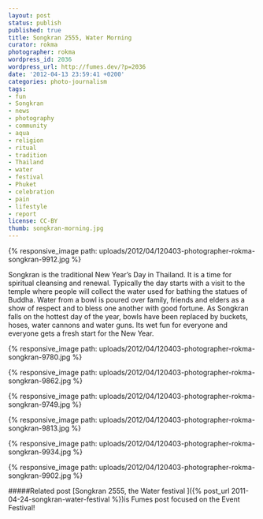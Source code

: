 ```yaml
---
layout: post
status: publish
published: true
title: Songkran 2555, Water Morning
curator: rokma
photographer: rokma
wordpress_id: 2036
wordpress_url: http://fumes.dev/?p=2036
date: '2012-04-13 23:59:41 +0200'
categories: photo-journalism
tags:
- fun
- Songkran
- news
- photography
- community
- aqua
- religion
- ritual
- tradition
- Thailand
- water
- festival
- Phuket
- celebration
- pain
- lifestyle
- report
license: CC-BY
thumb: songkran-morning.jpg
---
```



{% responsive_image path: uploads/2012/04/120403-photographer-rokma-songkran-9912.jpg %}

Songkran is the traditional New Year&rsquo;s Day in Thailand. It is a time for spiritual cleansing and renewal. Typically the day starts with a visit to the temple where people will collect the water used for bathing the statues of Buddha. Water from a bowl is poured over family, friends and elders as a show of respect and to bless one another with good fortune. As Songkran falls on the hottest day of the year, bowls have been replaced by buckets, hoses, water cannons and water guns. Its wet fun for everyone and everyone gets a fresh start for the New Year. 

{% responsive_image path: uploads/2012/04/120403-photographer-rokma-songkran-9780.jpg %}

{% responsive_image path: uploads/2012/04/120403-photographer-rokma-songkran-9862.jpg %}

{% responsive_image path: uploads/2012/04/120403-photographer-rokma-songkran-9749.jpg %}

{% responsive_image path: uploads/2012/04/120403-photographer-rokma-songkran-9813.jpg %}

{% responsive_image path: uploads/2012/04/120403-photographer-rokma-songkran-9934.jpg %}

{% responsive_image path: uploads/2012/04/120403-photographer-rokma-songkran-9902.jpg %}



#####Related post
[Songkran 2555, the Water festival ]({% post_url 2011-04-24-songkran-water-festival %})is Fumes post focused on the Event Festival! 
